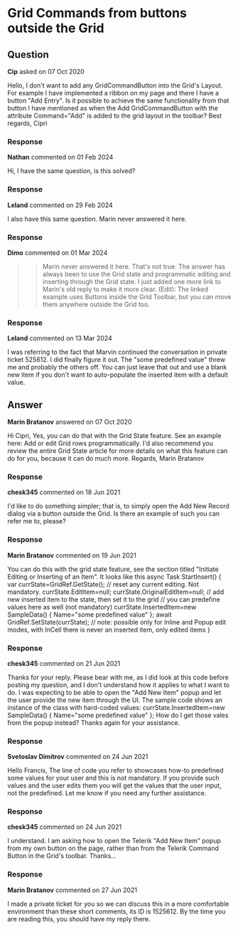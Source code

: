 # Grid Commands from buttons outside the Grid

## Question

**Cip** asked on 07 Oct 2020

Hello, I don't want to add any GridCommandButton into the Grid's Layout. For example I have implemented a ribbon on my page and there I have a button "Add Entry". Is it possible to achieve the same functionality from that button I have mentioned as when the Add GridCommandButton with the attribute Command="Add" is added to the grid layout in the toolbar? Best regards, Cipri

### Response

**Nathan** commented on 01 Feb 2024

Hi, I have the same question, is this solved?

### Response

**Leland** commented on 29 Feb 2024

I also have this same question. Marin never answered it here.

### Response

**Dimo** commented on 01 Mar 2024

>> Marin never answered it here. That's not true. The answer has always been to use the Grid state and programmatic editing and inserting through the Grid state. I just added one more link to Marin's old reply to make it more clear. (Edit): The linked example uses Buttons inside the Grid Toolbar, but you can move them anywhere outside the Grid too.

### Response

**Leland** commented on 13 Mar 2024

I was referring to the fact that Marvin continued the conversation in private ticket 525612. I did finally figure it out. The "some predefined value" threw me and probably the others off. You can just leave that out and use a blank new item if you don't want to auto-populate the inserted item with a default value.

## Answer

**Marin Bratanov** answered on 07 Oct 2020

Hi Cipri, Yes, you can do that with the Grid State feature. See an example here: Add or edit Grid rows programmatically. I'd also recommend you review the entire Grid State article for more details on what this feature can do for you, because it can do much more. Regards, Marin Bratanov

### Response

**chesk345** commented on 18 Jun 2021

I'd like to do something simpler; that is, to simply open the Add New Record dialog via a button outside the Grid. Is there an example of such you can refer me to, please?

### Response

**Marin Bratanov** commented on 19 Jun 2021

You can do this with the grid state feature, see the section titled "Initiate Editing or Inserting of an Item". It looks like this async Task StartInsert() { var currState=GridRef.GetState(); // reset any current editing. Not mandatory. currState.EditItem=null; currState.OriginalEditItem=null; // add new inserted item to the state, then set it to the grid // you can predefine values here as well (not mandatory) currState.InsertedItem=new SampleData() { Name="some predefined value" }; await GridRef.SetState(currState); // note: possible only for Inline and Popup edit modes, with InCell there is never an inserted item, only edited items }

### Response

**chesk345** commented on 21 Jun 2021

Thanks for your reply. Please bear with me, as I did look at this code before posting my question, and I don't understand how it applies to what I want to do. I was expecting to be able to open the "Add New Item" popup and let the user provide the new item through the UI. The sample code shows an instance of the class with hard-coded values: currState.InsertedItem=new SampleData() { Name="some predefined value" }; How do I get those vales from the popup instead? Thanks again for your assistance.

### Response

**Svetoslav Dimitrov** commented on 24 Jun 2021

Hello Francis, The line of code you refer to showcases how-to predefined some values for your user and this is not mandatory. If you provide such values and the user edits them you will get the values that the user input, not the predefined. Let me know if you need any further assistance.

### Response

**chesk345** commented on 24 Jun 2021

I understand. I am asking how to open the Telerik "Add New Item" popup from my own button on the page, rather than from the Telerik Command Button in the Grid's toolbar. Thanks...

### Response

**Marin Bratanov** commented on 27 Jun 2021

I made a private ticket for you so we can discuss this in a more comfortable environment than these short comments, its ID is 1525612. By the time you are reading this, you should have my reply there.
